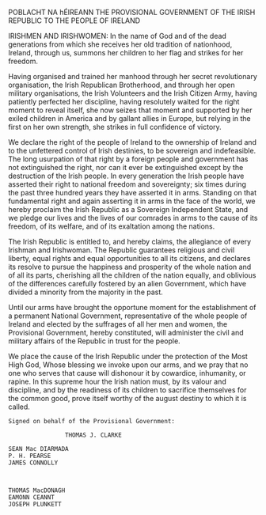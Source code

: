POBLACHT NA hÉIREANN
THE PROVISIONAL GOVERNMENT OF THE IRISH REPUBLIC TO THE PEOPLE OF IRELAND

IRISHMEN AND IRISHWOMEN:
In the name of God and of the dead generations from which she receives her old tradition of nationhood, Ireland, through us, summons her children to her flag and strikes for her freedom.

Having organised and trained her manhood through her secret revolutionary organisation, the Irish Republican Brotherhood, and through her open military organisations, the Irish Volunteers and the Irish Citizen Army, having patiently perfected her discipline, having resolutely waited for the right moment to reveal itself, she now seizes that moment and supported by her exiled children in America and by gallant allies in Europe, but relying in the first on her own strength, she strikes in full confidence of victory.

We declare the right of the people of Ireland to the ownership of Ireland and to the unfettered control of Irish destinies, to be sovereign and indefeasible. The long usurpation of that right by a foreign people and government has not extinguished the right, nor can it ever be extinguished except by the destruction of the Irish people. In every generation the Irish people have asserted their right to national freedom and sovereignty; six times during the past three hundred years they have asserted it in arms. Standing on that fundamental right and again asserting it in arms in the face of the world, we hereby proclaim the Irish Republic as a Sovereign Independent State, and we pledge our lives and the lives of our comrades in arms to the cause of its freedom, of its welfare, and of its exaltation among the nations.

The Irish Republic is entitled to, and hereby claims, the allegiance of every Irishman and Irishwoman. The Republic guarantees religious and civil liberty, equal rights and equal opportunities to all its citizens, and declares its resolve to pursue the happiness and prosperity of the whole nation and of all its parts, cherishing all the children of the nation equally, and oblivious of the differences carefully fostered by an alien Government, which have divided a minority from the majority in the past.

Until our arms have brought the opportune moment for the establishment of a permanent National Government, representative of the whole people of Ireland and elected by the suffrages of all her men and women, the Provisional Government, hereby constituted, will administer the civil and military affairs of the Republic in trust for the people.

We place the cause of the Irish Republic under the protection of the Most High God, Whose blessing we invoke upon our arms, and we pray that no one who serves that cause will dishonour it by cowardice, inhumanity, or rapine. In this supreme hour the Irish nation must, by its valour and discipline, and by the readiness of its children to sacrifice themselves for the common good, prove itself worthy of the august destiny to which it is called.

    Signed on behalf of the Provisional Government:

                    THOMAS J. CLARKE

    SEAN Mac DIARMADA
    P. H. PEARSE
    JAMES CONNOLLY

	

    THOMAS MacDONAGH
    EAMONN CEANNT
    JOSEPH PLUNKETT
